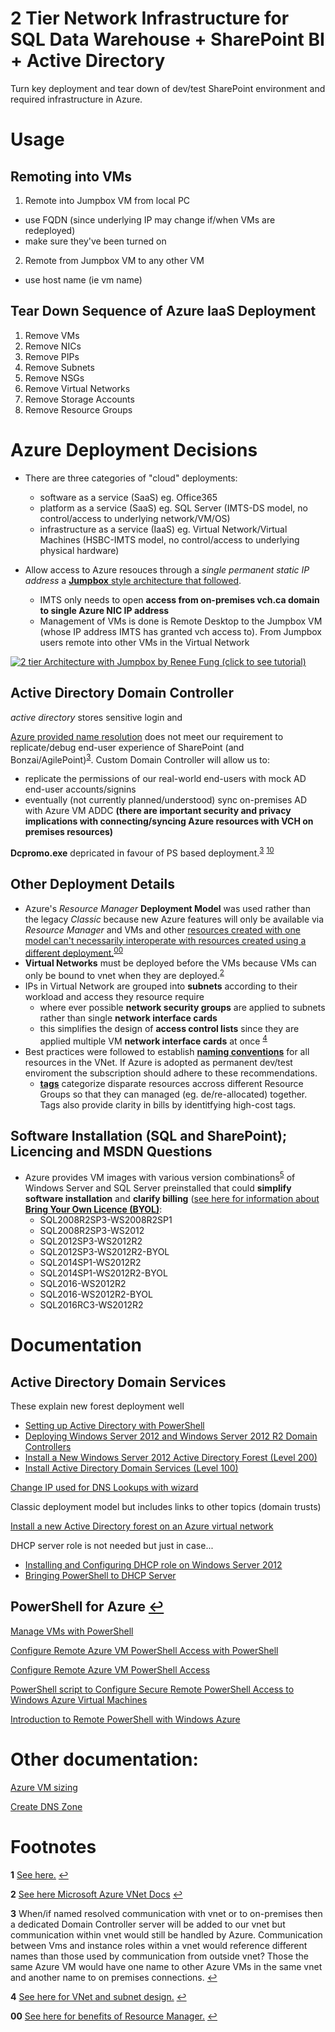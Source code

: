 # 2 Tier Network Infrastructure for SQL Data Warehouse + SharePoint BI + Active Directory

Turn key deployment and tear down of dev/test SharePoint environment and required infrastructure in Azure.



# Usage

## Remoting into VMs

1. Remote into Jumpbox VM from local PC
 - use FQDN (since underlying IP may change if/when VMs are redeployed)
 - make sure they've been turned on
2. Remote from Jumpbox VM to any other VM
 - use host name (ie vm name)

## Tear Down Sequence of Azure IaaS Deployment

1. Remove VMs
2. Remove NICs
3. Remove PIPs
4. Remove Subnets
5. Remove NSGs
6. Remove Virtual Networks
7. Remove Storage Accounts
8. Remove Resource Groups

# Azure Deployment Decisions

- There are three categories of "cloud" deployments:
	- software as a service (SaaS) eg. Office365
	- platform as a service (SaaS) eg. SQL Server (IMTS-DS model, no control/access to underlying network/VM/OS)
	- infrastructure as a service (IaaS) eg. Virtual Network/Virtual Machines (HSBC-IMTS model, no control/access to underlying physical hardware)

- Allow access to Azure resouces through a _single permanent static IP address_ a [**Jumpbox** style architecture that followed](https://azure.microsoft.com/en-us/documentation/articles/guidance-compute-3-tier-vm/).  
	* IMTS only needs to open **access from on-premises vch.ca domain to single Azure NIC IP address**
	* Management of VMs is done is Remote Desktop to the Jumpbox VM (whose IP address IMTS has granted vch access to).  From Jumpbox users remote into other VMs in the Virtual Network

[![](https://raw.githubusercontent.com/VCHDecisionSupport/Azure_IaaS/master/misc/network_diagram.png "2 tier Architecture with Jumpbox by Renee Fung (click to see tutorial)")](https://azure.microsoft.com/en-us/documentation/articles/guidance-compute-3-tier-vm/)

## Active Directory Domain Controller
_active directory_ stores sensitive login and 

[Azure provided name resolution](https://azure.microsoft.com/en-us/documentation/articles/virtual-networks-name-resolution-for-vms-and-role-instances/) does not meet our requirement to replicate/debug end-user experience of SharePoint (and Bonzai/AgilePoint)<sup id="a3">[3](#f3)</sup>.
Custom Domain Controller will allow us to:

- replicate the permissions of our real-world end-users with mock AD end-user accounts/signins
- eventually (not currently planned/understood) sync on-premises AD with Azure VM ADDC **(there are important security and privacy implications with connecting/syncing Azure resources with VCH on premises resources)**

**Dcpromo.exe** depricated in favour of PS based deployment.<sup id="a3">[3](#f4)</sup>  <sup id="a10">[10](#f10)</sup>

## Other Deployment Details

- Azure's _Resource Manager_ **Deployment Model** was used rather than the legacy _Classic_ because new Azure features will only be available via _Resource Manager_ and VMs and other [resources created with one model can't necessarily interoperate with resources created using a different deployment.](https://azure.microsoft.com/en-us/documentation/articles/azure-classic-rm/#why-does-this-matter)<sup id="a00">[00](#f00)</sup>
- **Virtual Networks** must be deployed before the VMs because VMs can only be bound to vnet when they are deployed.<sup id="a2">[2](#f2)</sup>
- IPs in Virtual Network are grouped into **subnets** according to their workload and access they resource require
	* where ever possible **network security groups** are applied to subnets rather than single **network interface cards**
	* this simplifies the design of **access control lists** since they are applied multiple VM **network interface cards** at once <sup id="a4">[4](#f4)</sup>
- Best practices were followed to establish [**naming conventions**](https://azure.microsoft.com/en-us/documentation/articles/guidance-naming-conventions/) for all resources in the VNet.  If Azure is adopted as permanent dev/test enviroment the subscription should adhere to these recommendations.
	* [**tags**](https://azure.microsoft.com/en-us/documentation/articles/resource-group-using-tags/#powershell) categorize disparate resources accross different Resource Groups so that they can managed (eg. de/re-allocated) together.  Tags also provide clarity in bills by identitfying high-cost tags.
	
## Software Installation (SQL and SharePoint); Licencing and MSDN Questions

- Azure provides VM images with various version combinations<sup id="a5">[5](#f5)</sup> of Windows Server and SQL Server preinstalled that could **simplify software installation** and **clarify billing** ([see here for information about **Bring Your Own Licence (BYOL)**](https://azure.microsoft.com/en-gb/documentation/articles/virtual-machines-windows-sql-server-iaas-overview/#option-2-deploy-a-sql-vm-byol):
	* SQL2008R2SP3-WS2008R2SP1
	* SQL2008R2SP3-WS2012
	* SQL2012SP3-WS2012R2
	* SQL2012SP3-WS2012R2-BYOL
	* SQL2014SP1-WS2012R2
	* SQL2014SP1-WS2012R2-BYOL
	* SQL2016-WS2012R2
	* SQL2016-WS2012R2-BYOL
	* SQL2016RC3-WS2012R2




# Documentation

## Active Directory Domain Services

These explain new forest deployment well
- [Setting up Active Directory with PowerShell](https://blogs.technet.microsoft.com/uktechnet/2016/06/08/setting-up-active-directory-via-powershell/) 
- [Deploying Windows Server 2012 and Windows Server 2012 R2 Domain Controllers](https://www.microsoftpressstore.com/articles/article.aspx?p=2216997&seqNum=4)
- [Install a New Windows Server 2012 Active Directory Forest (Level 200)](https://technet.microsoft.com/windows-server-docs/identity/ad-ds/deploy/install-a-new-windows-server-2012-active-directory-forest--level-200-)
- [Install Active Directory Domain Services (Level 100)](https://technet.microsoft.com/en-us/windows-server-docs/identity/ad-ds/deploy/install-active-directory-domain-services--level-100-)

[Change IP used for DNS Lookups with wizard](http://geekswithblogs.net/technetbytes/archive/2011/10/09/147233.aspx)

Classic deployment model but includes links to other topics (domain trusts)

[Install a new Active Directory forest on an Azure virtual network](https://azure.microsoft.com/en-us/documentation/articles/active-directory-new-forest-virtual-machine/)

DHCP server role is not needed but just in case...
- [Installing and Configuring DHCP role on Windows Server 2012](https://blogs.technet.microsoft.com/teamdhcp/2012/08/31/installing-and-configuring-dhcp-role-on-windows-server-2012/)
- [Bringing PowerShell to DHCP Server](https://blogs.technet.microsoft.com/teamdhcp/2012/07/15/bringing-powershell-to-dhcp-server/)


## PowerShell for Azure <b id="f10"></b>[↩](#a10)

[Manage VMs with PowerShell](https://azure.microsoft.com/en-us/documentation/articles/virtual-machines-windows-ps-manage/)

[Configure Remote Azure VM PowerShell Access with PowerShell](http://fabriccontroller.net/automatically-configuring-remote-powershell-for-windows-azure-virtual-machines-on-your-machine/)

[Configure Remote Azure VM PowerShell Access](https://blogs.msdn.microsoft.com/mariok/2011/08/08/command-line-access-to-azure-vms-powershell-remoting/)

[PowerShell script to Configure Secure Remote PowerShell Access to Windows Azure Virtual Machines](https://gallery.technet.microsoft.com/scriptcenter/Configures-Secure-Remote-b137f2fe)

[Introduction to Remote PowerShell with Windows Azure](https://www.opsgility.com/blog/windows-azure-powershell-reference-guide/introduction-remote-powershell-with-windows-azure/)

# Other documentation:

[Azure VM sizing](https://azure.microsoft.com/en-us/documentation/articles/cloud-services-sizes-specs/)

[Create DNS Zone](https://azure.microsoft.com/en-us/documentation/articles/dns-getstarted-create-dnszone/)

# Footnotes

<b id="f1">1</b> [See here.]() [↩](#a1)

<b id="f2">2</b> [See here Microsoft Azure VNet Docs](https://azure.microsoft.com/en-us/documentation/articles/virtual-networks-overview/#strongnotestrong-1) [↩](#a2)

<b id="f3">3</b> When/if named resolved communication with vnet or to on-premises then a dedicated Domain Controller server will be added to our vnet but communication within vnet would still be handled by Azure.  Communication between Vms and instance roles within a vnet would reference different names than those used by communication from outside vnet?  Those the same Azure VM would have one name to other Azure VMs in the same vnet and another name to on premises connections.  [↩](#a3)

<b id="f4">4</b> [See here for VNet and subnet design.](https://azure.microsoft.com/en-us/documentation/articles/virtual-networks-nsg/#subnets)  [↩](#a4)

<b id="f00">00</b> [See here for benefits of Resource Manager.](https://azure.microsoft.com/en-us/documentation/articles/resource-group-overview/#the-benefits-of-using-resource-manager)  [↩](#a00)

